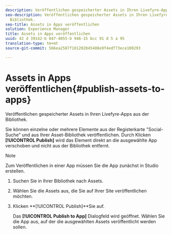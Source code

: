 ```yaml
---
description: Veröffentlichen gespeicherter Assets in Ihren Livefyre-Apps aus der Bibliothek.
seo-description: Veröffentlichen gespeicherter Assets in Ihren Livefyre-Apps aus der
  Bibliothek.
seo-title: Assets in Apps veröffentlichen
solution: Experience Manager
title: Assets in Apps veröffentlichen
uuid: 42 d 39142-b 047-4055-b 946-15 bcc 91 d 5 a 95
translation-type: tm+mt
source-git-commit: 566ea2587f101202045488e9f4edf73ece100293

---
```



# Assets in Apps veröffentlichen{#publish-assets-to-apps}

Veröffentlichen gespeicherter Assets in Ihren Livefyre-Apps aus der Bibliothek.

Sie können einzelne oder mehrere Elemente aus der Registerkarte "Social-Suche" und aus Ihrer Asset-Bibliothek veröffentlichen. Durch Klicken **[!UICONTROL Publish]** wird das Element direkt an die ausgewählte App verschoben und nicht aus der Bibliothek entfernt.

>[!NOTE]
>
>Zum Veröffentlichen in einer App müssen Sie die App zunächst in Studio erstellen.

1. Suchen Sie in Ihrer Bibliothek nach Assets.
1. Wählen Sie die Assets aus, die Sie auf Ihrer Site veröffentlichen möchten.
1. Klicken **[!UICONTROL Publish]**Sie auf.

   Das **[!UICONTROL Publish to App]** Dialogfeld wird geöffnet. Wählen Sie die App aus, auf der die ausgewählten Assets veröffentlicht werden sollen.
